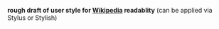 **rough draft of user style for [Wikipedia](https://www.wikipedia.org/) readablity** (can be applied via Stylus or Stylish)
